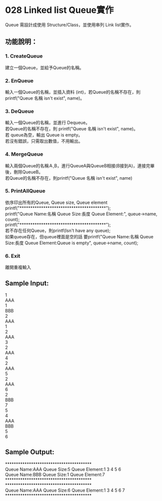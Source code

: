 ﻿# 028 Linked list Queue實作 
Queue 需設計成使用 Structure/Class，並使用串列 Link list實作。

## 功能說明： 
### 1. CreateQueue
建立一個Queue，並給予Queue的名稱。  

### 2. EnQueue 
輸入一個Queue的名稱，並插入資料 (int)，若Queue的名稱不存在，則 printf("Queue 名稱 isn't exist", name)。  

### 3. DeQueue 
輸入一個Queue的名稱，並進行 Dequeue。  
若Queue的名稱不存在，則 printf("Queue 名稱 isn't exist", name)。  
若 queue為空，輸出 Queue is empty。  
若沒有錯誤，只需取出數值，不用輸出。  

### 4. MergeQueue 
輸入兩個Queue的名稱Ａ,B，進行QueueA與QueueB相接(B接到A)，連接完畢後，刪除QueueB。  
若Queue的名稱不存在，則printf("Queue 名稱 isn't exist", name)  

### 5. PrintAllQueue 
依序印出所有的Queue, Queue size, Queue element  
printf("\*\*\*\*\*\*\*\*\*\*\*\*\*\*\*\*\*\*\*\*\*\*\*\*\*\*\*\*\*\*\*\*\*\*\*\*\*\*\*\*");  
printf("Queue Name:名稱 Queue Size:長度 Queue Element:", queue->name, count);  
printf("\*\*\*\*\*\*\*\*\*\*\*\*\*\*\*\*\*\*\*\*\*\*\*\*\*\*\*\*\*\*\*\*\*\*\*\*\*\*\*\*");  
若不存在任何Queue，則printf(Isn't have any queue);  
如果queue存在，但queue裡面是空的話 要printf("Queue Name:名稱 Queue Size:長度 Queue Element:Queue is empty", queue->name, count);  

### 6. Exit 
離開重複輸入  

## Sample Input: 
1  
AAA  
1  
BBB  
2  
AAA  
1  
2  
AAA  
3  
2  
AAA  
4  
2  
AAA  
5  
2  
AAA  
6  
2  
BBB  
7  
5  
4  
AAA  
BBB  
5  
6  


## Sample Output: 
\****************************************  
Queue Name:AAA Queue Size:5 Queue Element:1 3 4 5 6  
Queue Name:BBB Queue Size:1 Queue Element:7  
\****************************************  
\****************************************  
Queue Name:AAA Queue Size:6 Queue Element:1 3 4 5 6 7  
\****************************************  